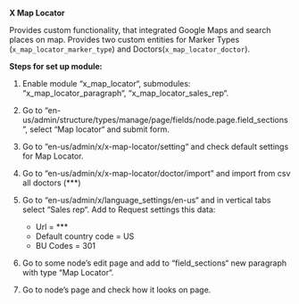 **X Map Locator**

Provides custom functionality, that integrated Google Maps and search places on map.
Provides two custom entities for Marker Types (`x_map_locator_marker_type`) and Doctors(`x_map_locator_doctor`).

**Steps for set up module:**
1. Enable module “x_map_locator“, submodules: “x_map_locator_paragraph“, “x_map_locator_sales_rep“.
2. Go to “en-us/admin/structure/types/manage/page/fields/node.page.field_sections”, select “Map locator“ and submit form.
3. Go to “en-us/admin/x/x-map-locator/setting“ and check default settings for Map Locator.
4. Go to “en-us/admin/x/x-map-locator/doctor/import” and import from csv all doctors (***)
5. Go to “en-us/admin/x/language_settings/en-us“ and in vertical tabs select “Sales rep“. Add to Request settings this data:
   - Url = ***
   - Default country code = US
   - BU Codes = 301

6. Go to some node’s edit page and add to “field_sections“ new paragraph with type “Map Locator“.
7. Go to node’s page and check how it looks on page.
